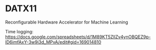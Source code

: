 # DATX11
Reconfigurable Hardware Accelerator for Machine Learning

Time logging:
https://docs.google.com/spreadsheets/d/1M89KT5ZllZv4ynOBQEZ9p-ID6imfAxY-3w9i3d_MPvA/edit#gid=169014810
